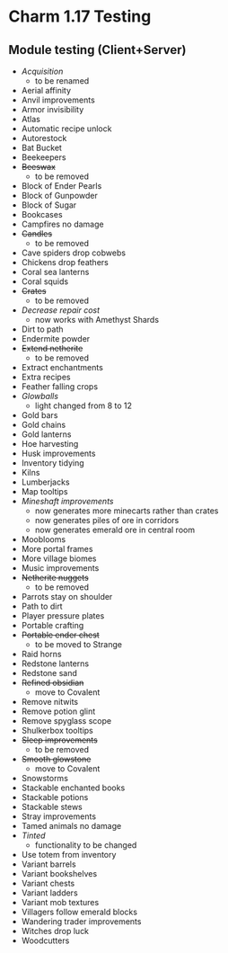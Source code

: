 # Charm 1.17 Testing

## Module testing (Client+Server)
- *Acquisition*
   - to be renamed
- Aerial affinity
- Anvil improvements
- Armor invisibility
- Atlas
- Automatic recipe unlock
- Autorestock
- Bat Bucket
- Beekeepers
- ~~Beeswax~~
   - to be removed
- Block of Ender Pearls
- Block of Gunpowder
- Block of Sugar
- Bookcases
- Campfires no damage
- ~~Candles~~
   - to be removed
- Cave spiders drop cobwebs
- Chickens drop feathers
- Coral sea lanterns
- Coral squids
- ~~Crates~~
   - to be removed
- *Decrease repair cost*
   - now works with Amethyst Shards
- Dirt to path
- Endermite powder
- ~~Extend netherite~~
   - to be removed
- Extract enchantments
- Extra recipes
- Feather falling crops
- *Glowballs*
   - light changed from 8 to 12
- Gold bars
- Gold chains
- Gold lanterns
- Hoe harvesting
- Husk improvements
- Inventory tidying
- Kilns
- Lumberjacks
- Map tooltips
- *Mineshaft improvements*
   - now generates more minecarts rather than crates
   - now generates piles of ore in corridors
   - now generates emerald ore in central room
- Mooblooms
- More portal frames
- More village biomes
- Music improvements
- ~~Netherite nuggets~~
   - to be removed
- Parrots stay on shoulder
- Path to dirt
- Player pressure plates
- Portable crafting
- ~~Portable ender chest~~
   - to be moved to Strange
- Raid horns
- Redstone lanterns
- Redstone sand
- ~~Refined obsidian~~
   - move to Covalent
- Remove nitwits
- Remove potion glint
- Remove spyglass scope
- Shulkerbox tooltips
- ~~Sleep improvements~~
   - to be removed
- ~~Smooth glowstone~~
   - move to Covalent
- Snowstorms
- Stackable enchanted books
- Stackable potions
- Stackable stews
- Stray improvements
- Tamed animals no damage
- *Tinted*
   - functionality to be changed
- Use totem from inventory
- Variant barrels
- Variant bookshelves
- Variant chests
- Variant ladders
- Variant mob textures
- Villagers follow emerald blocks
- Wandering trader improvements
- Witches drop luck
- Woodcutters

